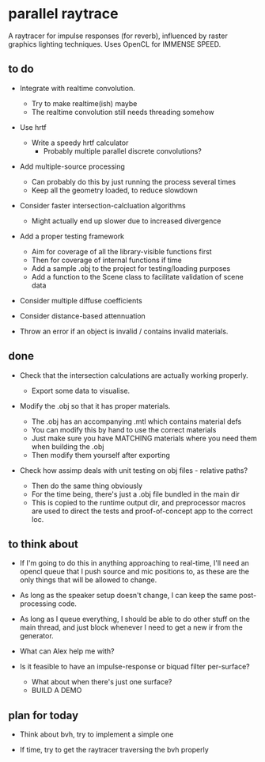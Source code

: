 parallel raytrace
=================

A raytracer for impulse responses (for reverb), influenced by raster graphics 
lighting techniques. Uses OpenCL for IMMENSE SPEED.

to do
-----

* Integrate with realtime convolution.
    * Try to make realtime(ish) maybe
    * The realtime convolution still needs threading somehow

* Use hrtf
    * Write a speedy hrtf calculator
        * Probably multiple parallel discrete convolutions?

* Add multiple-source processing
    * Can probably do this by just running the process several times
    * Keep all the geometry loaded, to reduce slowdown

* Consider faster intersection-calcluation algorithms
    * Might actually end up slower due to increased divergence

* Add a proper testing framework
    * Aim for coverage of all the library-visible functions first
    * Then for coverage of internal functions if time
    * Add a sample .obj to the project for testing/loading purposes
    * Add a function to the Scene class to facilitate validation of scene
      data

* Consider multiple diffuse coefficients

* Consider distance-based attennuation

* Throw an error if an object is invalid / contains invalid materials.

done
----

* Check that the intersection calculations are actually working properly.
    * Export some data to visualise.

* Modify the .obj so that it has proper materials.
    * The .obj has an accompanying .mtl which contains material defs
    * You can modify this by hand to use the correct materials
    * Just make sure you have MATCHING materials where you need them when 
      building the .obj
    * Then modify them yourself after exporting

* Check how assimp deals with unit testing on obj files - relative paths?
    * Then do the same thing obviously
    * For the time being, there's just a .obj file bundled in the main dir
    * This is copied to the runtime output dir, and preprocessor macros
      are used to direct the tests and proof-of-concept app to the correct loc.

to think about
--------------

* If I'm going to do this in anything approaching to real-time, I'll need an
  opencl queue that I push source and mic positions to, as these are the
  only things that will be allowed to change.

* As long as the speaker setup doesn't change, I can keep the same post-
  processing code.

* As long as I queue everything, I should be able to do other stuff on the main
  thread, and just block whenever I need to get a new ir from the generator.

* What can Alex help me with?

* Is it feasible to have an impulse-response or biquad filter per-surface?
    * What about when there's just one surface?
    * BUILD A DEMO

plan for today
--------------

* Think about bvh, try to implement a simple one

* If time, try to get the raytracer traversing the bvh properly
